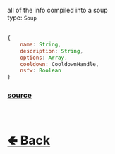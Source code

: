 all of the info compiled into a soup<br>
type: `Soup`<br><br>
```js
{
    name: String, 
    description: String, 
    options: Array,
    cooldown: CooldownHandle,
    nsfw: Boolean 
}
```

### [source](https://github.com/paigeroid/noscord.js/blob/main/src/Services/CommandService/custard/SlashCommand.js)


<br> <h1> [🢀 Back](https://github.com/paigeroid/noscord.js/wiki/Commands.SlashCommand) </h1>